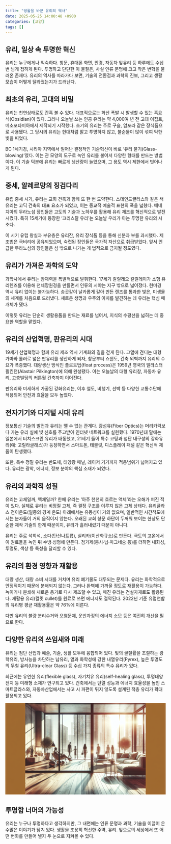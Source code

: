 ```yaml
---
title: "생활을 바꾼 유리의 역사"
date: 2025-05-25 14:00:48 +0900
categories: [교양]
tags: []
---
```


## 유리, 일상 속 투명한 혁신

유리는 누구에게나 익숙하다. 창문, 휴대폰 화면, 안경, 자동차 앞유리 등 하루에도 수십 번 넘게 접하게 된다. 투명하고 단단한 이 물질은, 사실 인류 문명에 크고 작은 변혁을 불러온 존재다. 유리의 역사를 따라가다 보면, 기술의 전환점과 과학의 진보, 그리고 생활 모습이 어떻게 달라졌는지가 드러난다.

## 최초의 유리, 고대의 비밀

유리는 천연상태로도 간혹 볼 수 있다. 대표적으로는 화산 폭발 시 발생할 수 있는 흑요석(Obsidian)이 있다. 그러나 오늘날 쓰는 인공 유리는 약 4,000여 년 전 고대 이집트, 메소포타미아에서 제작되기 시작했다. 초기의 유리는 주로 구슬, 암포라 같은 장식품으로 사용됐다. 그 당시의 유리는 현대처럼 맑고 투명하지 않고, 불순물이 많이 섞여 탁한 빛을 띠었다.

BC 1세기경, 시리아 지역에서 일어난 결정적인 기술혁신이 바로 ‘유리 불기(Glass-blowing)’였다. 이는 관 모양의 도구로 녹인 유리를 불어서 다양한 형태를 만드는 방법이다. 이 기술 덕분에 유리는 빠르게 생산량이 늘었으며, 그 용도 역시 제한에서 벗어나게 된다.

## 중세, 알레르망의 징검다리

유럽 중세 시기, 유리는 교회 건축과 함께 또 한 번 도약한다. 스테인드글라스와 같은 색유리는 고딕 건축의 대표 요소가 되었고, 이는 종교적·예술적 표현의 폭을 넓혔다. 베네치아의 무라노섬 장인들은 고도의 기술과 노하우를 활용해 유리 제조를 혁신적으로 발전시켰다. 특히 15세기에 등장한 ‘크리스탈 유리’는 오늘날 우리가 아는 투명한 유리의 시초다.

이 시기 유럽 왕실과 부유층은 유리잔, 유리 장식품 등을 통해 신분과 부를 과시했다. 제조법은 극비리에 공유되었으며, 숙련된 장인들은 국가적 자산으로 취급받았다. 앞서 언급한 무라노섬의 장인들은 섬 밖으로 나가는 게 법적으로 금지될 정도였다.

## 유리가 가져온 과학의 도약

과학사에서 유리는 잠재력을 폭발적으로 발휘한다. 17세기 갈릴레오 갈릴레이가 소형 유리렌즈를 이용해 천체망원경을 만들면서 인류의 시야는 지구 밖으로 넓어졌다. 현미경 역시 유리 없이는 불가능하다. 송곳같이 날카롭게 갈아 만든 렌즈를 통과한 빛은, 미생물의 세계를 처음으로 드러냈다. 새로운 생명과 우주의 이치를 발견하는 데 유리는 핵심 매개체가 됐다.

이렇듯 유리는 단순히 생활용품을 만드는 재료를 넘어서, 지식의 수평선을 넓히는 데 중요한 역할을 맡았다.

## 유리의 산업혁명, 판유리의 시대

19세기 산업혁명과 함께 유리 제조 역시 기계화의 길을 걷게 된다. 고열에 견디는 대형 가마와 롤러로 넓은 판유리를 생산하게 되자, 창문부터 쇼윈도, 건축 외벽까지 유리의 수요가 폭증했다. 대량생산 방식인 플로트법(float process)은 1959년 영국의 앨라스터 필킨턴(Alastair Pilkington)에 의해 완성됐다. 이는 오늘날의 대형 유리창, 자동차 유리, 고층빌딩의 커튼월 건축까지 이어진다.

판유리와 미세하게 가공된 강화유리는, 이후 철도, 비행기, 선박 등 다양한 교통수단에 적용되어 안전과 효율을 모두 높였다.

## 전자기기와 디지털 시대 유리

정보통신 기술의 발전과 유리는 뗄 수 없는 관계다. 광섬유(Fiber Optics)는 머리카락보다 가는 유리 실에 빛 신호를 주고받아 인터넷 네트워크를 실현했다. 1970년대 말에는 일본에서 터치스크린 유리가 태동했고, 21세기 들어 특수 코팅과 첨단 내구성의 강화유리(예: 고릴라글래스)가 등장하면서 스마트폰, 태블릿, 디스플레이 패널 같은 혁신적 제품이 탄생했다.

또한, 특수 정밀 유리는 반도체, 태양광 패널, 레이저 기기까지 적용범위가 넓어지고 있다. 유리는 광학, 에너지, 정보 분야의 핵심 소재가 되었다.

## 유리의 과학적 성질

유리는 고체일까, 액체일까? 한때 유리는 ‘아주 천천히 흐르는 액체’라는 오해가 퍼진 적이 있다. 실제로 유리는 비정질 고체, 즉 결정 구조를 이루지 않은 고체 상태다. 유리글라스 전이온도(일종의 경계 온도) 아래에서는 유동성이 거의 없으며, 일반적인 시간척도에서는 분자들이 거의 움직이지 않는다. 오래된 교회 창문 하단이 두꺼워 보이는 현상도 단순한 제작 기술의 한계 때문이지, 유리가 흘러내렸기 때문이 아니다.

유리는 주로 석회석, 소다(탄산나트륨), 실리카(이산화규소)로 만든다. 극도의 고온에서 이 원료들을 녹인 뒤 수냉·성형해 만든다. 첨가제(붕사∙납∙마그네슘 등)를 더하면 내화성, 투명도, 색상 등 특성을 달리할 수 있다.

## 유리의 환경 영향과 재활용

대량 생산, 대량 소비 시대를 거치며 유리 폐기물도 대두되는 문제다. 유리는 화학적으로 안정적이기 때문에 분해되지 않는다. 그러나 완벽에 가까울 정도로 재활용이 가능하다. 녹이거나 분쇄해 새로운 용기로 다시 제조할 수 있고, 깨진 유리는 건설자재로도 활용된다. 재활용 유리(컬릿 cullet)를 원료로 쓰면 에너지도 절약된다. 2022년 기준 유럽연합의 유리병 평균 재활용률은 약 76%에 이른다.

다만 유리의 불량 분리수거와 오염문제, 운반과정의 에너지 소모 등은 여전히 개선을 필요로 한다.

## 다양한 유리의 쓰임새와 미래

유리는 첨단 산업과 예술, 기술, 생활 모두에 융합되어 있다. 빛의 굴절률을 조절하는 광학유리, 방사능을 차단하는 납유리, 열과 화학성에 강한 내열유리(Pyrex), 높은 투명도의 무철 유리(Ultra-clear Glass) 등 수십 가지 종류의 특수 유리가 있다.

최근에는 유연한 유리(flexible glass), 자기치유 유리(self-healing glass), 투명태양전지 등 미래형 소재가 연구되고 있다. 건축에서는 단열 성능과 에너지 효율성을 높인 스마트글라스와, 자동차산업에서는 사고 시 파편이 튀지 않도록 설계된 적층 유리가 확대 활용되고 있다.

![햇살이 비치는 유리창을 통해 바라본 어느 도심 거실 풍경](assets/img/2025-05-25-cb63de30-5790-4285-804a-796057b4c244/1748149295899.png)

## 투명함 너머의 가능성

유리는 누구나 투명하다고 생각하지만, 그 내면에는 인류 문명과 과학, 기술을 이끌어 온 수많은 이야기가 담겨 있다. 생활을 조용히 혁신한 주역, 유리. 앞으로의 세상에서 또 어떤 변화를 만들어 낼지 두 눈으로 지켜볼 수 있다.